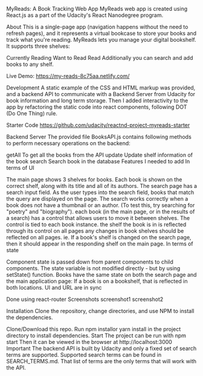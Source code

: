 MyReads: A Book Tracking Web App
MyReads web app is created using React.js as a part of the Udacity's React Nanodegree program.

About
This is a single-page app (navigation happens without the need to refresh pages), and it represents a virtual bookcase to store your books and track what you're reading. MyReads lets you manage your digital bookshelf. It supports three shelves:

Currently Reading
Want to Read
Read
Additionally you can search and add books to any shelf.

Live Demo:
https://my-reads-8c75aa.netlify.com/

Development
A static example of the CSS and HTML markup was provided, and a backend API to communicate with a Backend Server from Udacity for book information and long term storage. Then I added interactivity to the app by refactoring the static code into react components, following DOT (Do One Thing) rule.

Starter Code
https://github.com/udacity/reactnd-project-myreads-starter

Backend Server
The provided file BooksAPI.js contains following methods to perform necessary operations on the backend:

getAll To get all the books from the API
update Update shelf information of the book
search Search book in the database
Features I needed to add
In terms of UI

The main page shows 3 shelves for books. Each book is shown on the correct shelf, along with its title and all of its authors.
The search page has a search input field. As the user types into the search field, books that match the query are displayed on the page.
The search works correctly when a book does not have a thumbnail or an author. (To test this, try searching for "poetry" and "biography").
each book (in the main page, or in the results of a search) has a control that allows users to move it between shelves. The control is tied to each book instance.
the shelf the book is in is reflected through its control on all pages
any changes in book shelves should be reflected on all pages. ie. If a book's shelf is changed on the search page, then it should appear in the responding shelf on the main page.
In terms of state

Component state is passed down from parent components to child components. The state variable is not modified directly - but by using setState() function.
Books have the same state on both the search page and the main application page: If a book is on a bookshelf, that is reflected in both locations.
UI and URL are in sync

Done using react-router
Screenshots
screenshot1 screenshot2

Installation
Clone the repository, change directories, and use NPM to install the dependencies.

Clone/Download this repo.
Run npm installor yarn install in the project directory to install dependencies.
Start
The project can be run with npm start
Then it can be viewed in the browser at http://localhost:3000
Important
The backend API is built by Udacity and only a fixed set of search terms are supported. Supported search terms can be found in SEARCH_TERMS.md. That list of terms are the only terms that will work with the API.
